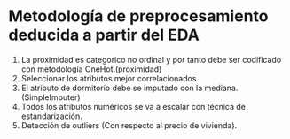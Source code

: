 # Metodología de preprocesamiento deducida a partir del EDA  

1. La proximidad es categorico no ordinal y por tanto debe ser codificado con metodología OneHot.(proximidad) 
2. Seleccionar los atributos mejor correlacionados.  
3. El atributo de dormitorio debe se imputado con la mediana. (SimpleImputer) 
4. Todos los atributos numéricos se va a escalar con técnica de estandarización. 
5. Detección de outliers (Con respecto al precio de vivienda). 